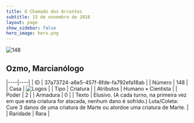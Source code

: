 ```yaml
---
title: O Chamado dos Arcontes
subtitle: 15 de novembro de 2018
layout: page
show_sidebar: false
hero_image: hero.png
---
```


![148](https://cdn.keyforgegame.com/media/card_front/pt/341_148_R25C9WHJ9V29_pt.png)

## Ozmo, Marcianólogo

|----|----|
| ID | 37a73724-a6e5-457f-8fde-fa792efa18ab |
| Número | 148 |
| Casa | ![Logos](https://archonarcana.com/images/thumb/c/ce/Logos.png/22px-Logos.png "Logos") |
| Tipo | Criatura |
| Atributos | Humano • Cientista |
| Poder | 2 |
| Armadura | 0 |
| Texto | Elusivo. (A cada turno, na primeira vez em que esta criatura for atacada, nenhum dano é sofrido.) Luta/Coleta: Cure 3 danos de uma criatura de Marte ou atordoe uma criatura de Marte. |
| Raridade | Rara |
